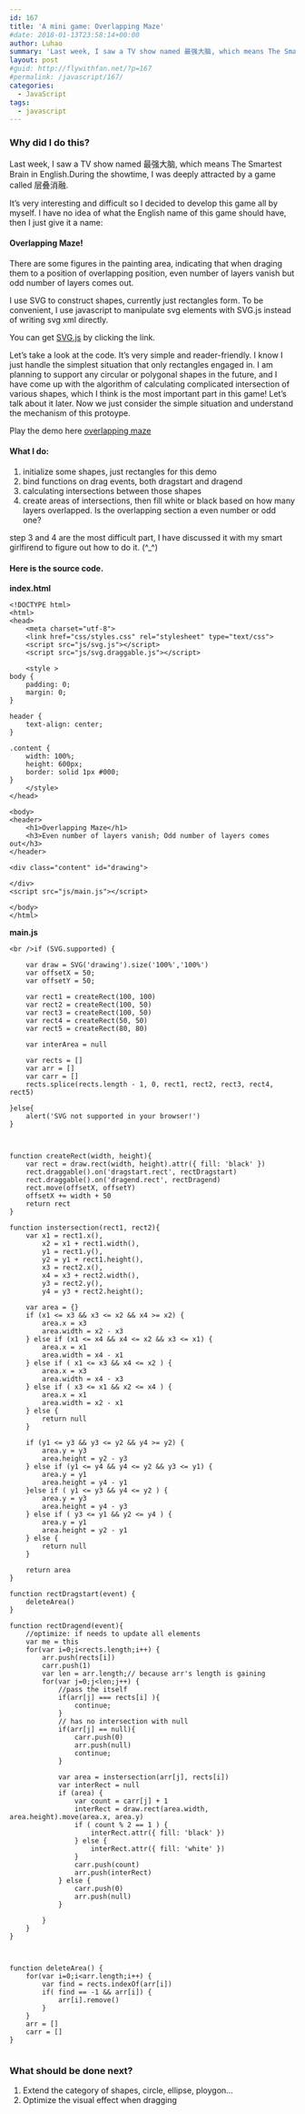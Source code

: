 ```yaml
---
id: 167
title: 'A mini game: Overlapping Maze'
#date: 2018-01-13T23:58:14+00:00
author: Luhao
summary: 'Last week, I saw a TV show named 最强大脑, which means The Smartest Brain in English.During the showtime, I was deeply attracted by a game called 层叠消融. '
layout: post
#guid: http://flywithfan.net/?p=167
#permalink: /javascript/167/
categories:
  - JavaScript
tags:
  - javascript
---
```

### Why did I do this?

Last week, I saw a TV show named 最强大脑, which means The Smartest Brain in English.During the showtime, I was deeply attracted by a game called 层叠消融.

It&#8217;s very interesting and difficult so I decided to develop this game all by myself. I have no idea of what the English name of this game should have, then I just give it a name:

#### Overlapping Maze!

There are some figures in the painting area, indicating that when draging them to a position of overlapping position, even number of layers vanish but odd number of layers comes out.

I use SVG to construct shapes, currently just rectangles form. To be convenient, I use javascript to manipulate svg elements with SVG.js instead of writing svg xml directly.

You can get [SVG.js](http://svgjs.com/) by clicking the link.

Let&#8217;s take a look at the code. It&#8217;s very simple and reader-friendly. I know I just handle the simplest situation that only rectangles engaged in. I am planning to support any circular or polygonal shapes in the future, and I have come up with the algorithm of calculating complicated intersection of various shapes, which I think is the most important part in this game! Let&#8217;s talk about it later. Now we just consider the simple situation and understand the mechanism of this protoype.

Play the demo here [overlapping maze](http://flywithfan.net/demo/overlappingmaze/)

#### What I do:

  1. initialize some shapes, just rectangles for this demo
  2. bind functions on drag events, both dragstart and dragend
  3. calculating intersections between those shapes
  4. create areas of intersections, then fill white or black based on how many layers overlapped. Is the overlapping section a even number or odd one?

step 3 and 4 are the most difficult part, I have discussed it with my smart girlfirend to figure out how to do it. (^_^)

#### Here is the source code.

**index.html**

<pre class="line-numbers prism-highlight" data-start="1"><code class="language-html">&lt;!DOCTYPE html&gt;
&lt;html&gt;
&lt;head&gt;
    &lt;meta charset="utf-8"&gt;
    &lt;link href="css/styles.css" rel="stylesheet" type="text/css"&gt;
    &lt;script src="js/svg.js"&gt;&lt;/script&gt;
    &lt;script src="js/svg.draggable.js"&gt;&lt;/script&gt;

    &lt;style &gt;
body {
    padding: 0;
    margin: 0;
}

header {
    text-align: center;
}

.content {
    width: 100%;
    height: 600px;
    border: solid 1px #000;
}
    &lt;/style&gt;
&lt;/head&gt;

&lt;body&gt;
&lt;header&gt;
    &lt;h1&gt;Overlapping Maze&lt;/h1&gt;
    &lt;h3&gt;Even number of layers vanish; Odd number of layers comes out&lt;/h3&gt;
&lt;/header&gt;

&lt;div class="content" id="drawing"&gt;

&lt;/div&gt;
&lt;script src="js/main.js"&gt;&lt;/script&gt;

&lt;/body&gt;
&lt;/html&gt;
</code></pre>

**main.js**

<pre class="line-numbers prism-highlight" data-start="1"><code class="language-javascript">&lt;br />if (SVG.supported) {

    var draw = SVG('drawing').size('100%','100%')
    var offsetX = 50;
    var offsetY = 50;

    var rect1 = createRect(100, 100)
    var rect2 = createRect(100, 50)
    var rect3 = createRect(100, 50)
    var rect4 = createRect(50, 50)
    var rect5 = createRect(80, 80)

    var interArea = null

    var rects = []
    var arr = []
    var carr = []
    rects.splice(rects.length - 1, 0, rect1, rect2, rect3, rect4, rect5)

}else{
    alert('SVG not supported in your browser!')
}



function createRect(width, height){
    var rect = draw.rect(width, height).attr({ fill: 'black' })
    rect.draggable().on('dragstart.rect', rectDragstart)
    rect.draggable().on('dragend.rect', rectDragend)
    rect.move(offsetX, offsetY)
    offsetX += width + 50
    return rect
}

function instersection(rect1, rect2){
    var x1 = rect1.x(),
        x2 = x1 + rect1.width(),
        y1 = rect1.y(),
        y2 = y1 + rect1.height(),
        x3 = rect2.x(),
        x4 = x3 + rect2.width(),
        y3 = rect2.y(),
        y4 = y3 + rect2.height();

    var area = {}
    if (x1 &lt;= x3 && x3 &lt;= x2 && x4 &gt;= x2) {
        area.x = x3
        area.width = x2 - x3
    } else if (x1 &lt;= x4 && x4 &lt;= x2 && x3 &lt;= x1) {
        area.x = x1
        area.width = x4 - x1
    } else if ( x1 &lt;= x3 && x4 &lt;= x2 ) {
        area.x = x3
        area.width = x4 - x3
    } else if ( x3 &lt;= x1 && x2 &lt;= x4 ) {
        area.x = x1
        area.width = x2 - x1
    } else {
        return null
    }

    if (y1 &lt;= y3 && y3 &lt;= y2 && y4 &gt;= y2) {
        area.y = y3
        area.height = y2 - y3
    } else if (y1 &lt;= y4 && y4 &lt;= y2 && y3 &lt;= y1) {
        area.y = y1
        area.height = y4 - y1
    }else if ( y1 &lt;= y3 && y4 &lt;= y2 ) {
        area.y = y3
        area.height = y4 - y3
    } else if ( y3 &lt;= y1 && y2 &lt;= y4 ) {
        area.y = y1
        area.height = y2 - y1
    } else {
        return null
    }

    return area
}

function rectDragstart(event) {
    deleteArea()
}

function rectDragend(event){
    //optimize: if needs to update all elements
    var me = this
    for(var i=0;i&lt;rects.length;i++) {
        arr.push(rects[i])
        carr.push(1)
        var len = arr.length;// because arr's length is gaining
        for(var j=0;j&lt;len;j++) {
            //pass the itself
            if(arr[j] === rects[i] ){
                continue;
            }
            // has no intersection with null
            if(arr[j] == null){
                carr.push(0)          
                arr.push(null)
                continue;
            }

            var area = instersection(arr[j], rects[i])
            var interRect = null
            if (area) {
                var count = carr[j] + 1
                interRect = draw.rect(area.width, area.height).move(area.x, area.y)
                if ( count % 2 == 1 ) {
                    interRect.attr({ fill: 'black' })
                } else {
                    interRect.attr({ fill: 'white' })
                }
                carr.push(count)          
                arr.push(interRect)
            } else {
                carr.push(0)          
                arr.push(null)
            }

        }
    }
}



function deleteArea() {
    for(var i=0;i&lt;arr.length;i++) {
        var find = rects.indexOf(arr[i])
        if( find == -1 && arr[i]) {
            arr[i].remove()
        }
    }
    arr = []
    carr = []
}

</code></pre>

### What should be done next?

  1. Extend the category of shapes, circle, ellipse, ploygon&#8230;
  2. Optimize the visual effect when dragging